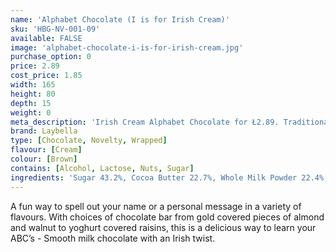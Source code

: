 ```yaml
---
name: 'Alphabet Chocolate (I is for Irish Cream)'
sku: 'HBG-NV-001-09'
available: FALSE
image: 'alphabet-chocolate-i-is-for-irish-cream.jpg'
purchase_option: 0
price: 2.89
cost_price: 1.85
width: 165
height: 80
depth: 15
weight: 0
meta_description: 'Irish Cream Alphabet Chocolate for Ł2.89. Traditional sweet treats and more at Humbugs Confectionery Store. Specialists in satisfying your sweet tooth!'
brand: Laybella
type: [Chocolate, Novelty, Wrapped]
flavour: [Cream]
colour: [Brown]
contains: [Alcohol, Lactose, Nuts, Sugar]
ingredients: 'Sugar 43.2%, Cocoa Butter 22.7%, Whole Milk Powder 22.4%, Cocoa Mass 11.2%, Soy Lecithin 0.5%, Flavouring: Natural Vanilla, Milk Proteins: Lactose, Emulsifier: Soy Lecithin (E322), Natural and Artificial Flavours, Sweet Almond Oil, Caprylic and Capric Triglycerides'
---
```

A fun way to spell out your name or a personal message in a variety of flavours. With choices of chocolate bar from gold covered pieces of almond and walnut to yoghurt covered raisins, this is a delicious way to learn your ABC’s - Smooth milk chocolate with an Irish twist.
